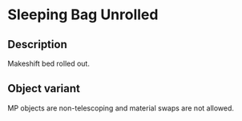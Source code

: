 # Sleeping Bag Unrolled

## Description

Makeshift bed rolled out.

## Object variant

MP objects are non-telescoping and material swaps are not allowed.
